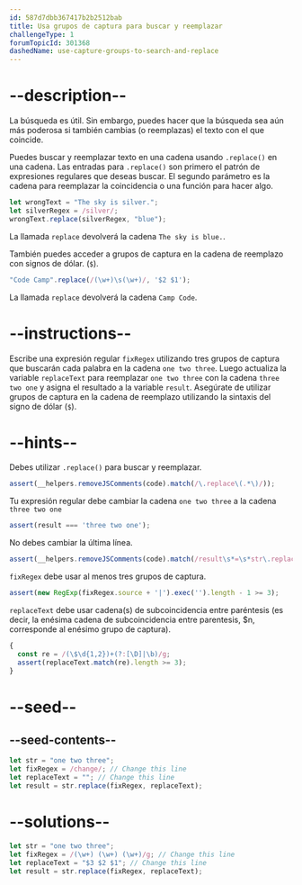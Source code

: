 ```yaml
---
id: 587d7dbb367417b2b2512bab
title: Usa grupos de captura para buscar y reemplazar
challengeType: 1
forumTopicId: 301368
dashedName: use-capture-groups-to-search-and-replace
---
```


# --description--

La búsqueda es útil. Sin embargo, puedes hacer que la búsqueda sea aún más poderosa si también cambias (o reemplazas) el texto con el que coincide.

Puedes buscar y reemplazar texto en una cadena usando `.replace()` en una cadena. Las entradas para `.replace()` son primero el patrón de expresiones regulares que deseas buscar. El segundo parámetro es la cadena para reemplazar la coincidencia o una función para hacer algo.

```js
let wrongText = "The sky is silver.";
let silverRegex = /silver/;
wrongText.replace(silverRegex, "blue");
```

La llamada `replace` devolverá la cadena `The sky is blue.`.

También puedes acceder a grupos de captura en la cadena de reemplazo con signos de dólar. (`$`).

```js
"Code Camp".replace(/(\w+)\s(\w+)/, '$2 $1');
```

La llamada `replace` devolverá la cadena `Camp Code`.

# --instructions--

Escribe una expresión regular `fixRegex` utilizando tres grupos de captura que buscarán cada palabra en la cadena `one two three`. Luego actualiza la variable `replaceText` para reemplazar `one two three` con la cadena `three two one` y asigna el resultado a la variable `result`. Asegúrate de utilizar grupos de captura en la cadena de reemplazo utilizando la sintaxis del signo de dólar (`$`).

# --hints--

Debes utilizar `.replace()` para buscar y reemplazar.

```js
assert(__helpers.removeJSComments(code).match(/\.replace\(.*\)/));
```

Tu expresión regular debe cambiar la cadena `one two three` a la cadena `three two one`

```js
assert(result === 'three two one');
```

No debes cambiar la última línea.

```js
assert(__helpers.removeJSComments(code).match(/result\s*=\s*str\.replace\(.*?\)/));
```

`fixRegex` debe usar al menos tres grupos de captura.

```js
assert(new RegExp(fixRegex.source + '|').exec('').length - 1 >= 3);
```

`replaceText` debe usar cadena(s) de subcoincidencia entre paréntesis (es decir, la enésima cadena de subcoincidencia entre parentesis, $n, corresponde al enésimo grupo de captura).

```js
{
  const re = /(\$\d{1,2})+(?:[\D]|\b)/g;
  assert(replaceText.match(re).length >= 3);
}
```

# --seed--

## --seed-contents--

```js
let str = "one two three";
let fixRegex = /change/; // Change this line
let replaceText = ""; // Change this line
let result = str.replace(fixRegex, replaceText);
```

# --solutions--

```js
let str = "one two three";
let fixRegex = /(\w+) (\w+) (\w+)/g; // Change this line
let replaceText = "$3 $2 $1"; // Change this line
let result = str.replace(fixRegex, replaceText);
```
